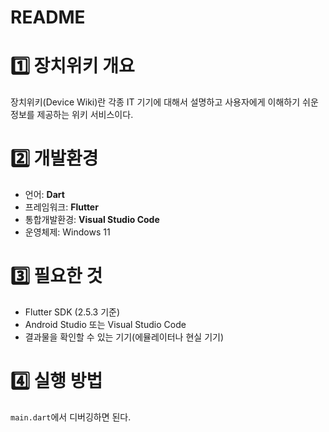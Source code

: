 # README

# 1️⃣ 장치위키 개요

장치위키(Device Wiki)란 각종 IT 기기에 대해서 설명하고 사용자에게 이해하기 쉬운 정보를 제공하는 위키 서비스이다.

# 2️⃣ 개발환경

- 언어: **Dart**
- 프레임워크: **Flutter**
- 통합개발환경: **Visual Studio Code**
- 운영체제: Windows 11

# 3️⃣ 필요한 것

- Flutter SDK (2.5.3 기준)
- Android Studio 또는 Visual Studio Code
- 결과물을 확인할 수 있는 기기(에뮬레이터나 현실 기기)

# 4️⃣ 실행 방법

`main.dart`에서 디버깅하면 된다.

